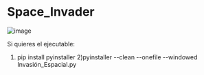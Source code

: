 # Space_Invader

![image](https://github.com/user-attachments/assets/38d59f7b-1989-4070-a22c-3b3c5a03e00a)

Si quieres el ejecutable:


1) pip install pyinstaller
 2)pyinstaller --clean --onefile --windowed Invasión_Espacial.py
